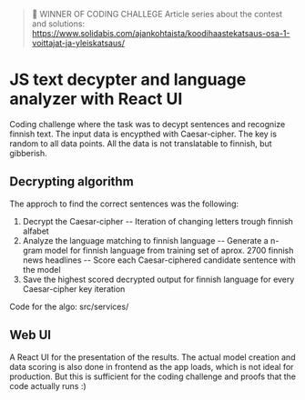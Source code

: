 > :1st_place_medal:
> WINNER OF CODING CHALLEGE
> Article series about the contest and solutions:
> https://www.solidabis.com/ajankohtaista/koodihaastekatsaus-osa-1-voittajat-ja-yleiskatsaus/



# JS text decypter and language analyzer with React UI

Coding challenge where the task was to decypt sentences and recognize finnish text. 
The input data is  encypthed with Caesar-cipher. The key is random to all data points. All the data is not translatable to finnish, but gibberish.

## Decrypting algorithm
The approch to find the correct sentences was the following:

1. Decrypt the Caesar-cipher
-- Iteration of changing letters trough finnish alfabet
2. Analyze the language matching to finnish language
-- Generate a n-gram model for finnish language from training set of aprox. 2700 finnish news headlines
-- Score each Caesar-ciphered candidate sentence with the model
3. Save the highest scored decrypted output for finnish language for every Caesar-cipher key iteration 

Code for the algo: src/services/

## Web UI

A React UI for the presentation of the results. The actual model creation and data scoring is also done in frontend as the app loads, which is not ideal for production. But this is sufficient for the coding challenge and proofs that the code actually runs :)
